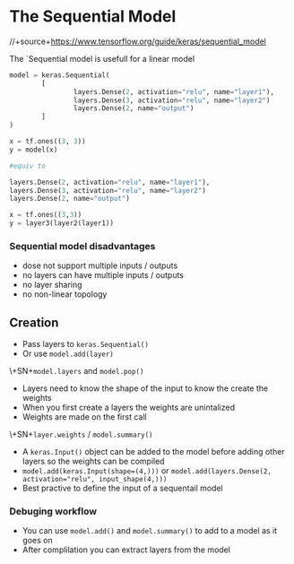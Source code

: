 # The Sequential Model
//+source+https://www.tensorflow.org/guide/keras/sequential_model

The `Sequential model is usefull for a linear model

```python 
model = keras.Sequential(
        [
                layers.Dense(2, activation="relu", name="layer1"),
                layers.Dense(3, activation="relu", name="layer2")
                layers.Dense(2, name="output")
        ]
)

x = tf.ones((3, 3))
y = model(x)

#equiv to

layers.Dense(2, activation="relu", name="layer1"),
layers.Dense(3, activation="relu", name="layer2")
layers.Dense(2, name="output")

x = tf.ones((3,3))
y = layer3(layer2(layer1))
```

### Sequential model disadvantages
- dose not support multiple inputs / outputs
- no layers can have multiple inputs / outputs
- no layer sharing
- no non-linear topology

## Creation

- Pass layers to `keras.Sequential()`
- Or use `model.add(layer)`

\\+SN+`model.layers` and `model.pop()`

- Layers need to know the shape of the input to know the create the weights
- When you first create a layers the weights are unintalized
- Weights are made on the first call

\\+SN+`layer.weights` / `model.summary()`

- A `keras.Input()` object can be added to the model before adding other layers so the weights can be compiled
- `model.add(keras.Input(shape=(4,)))` or `model.add(layers.Dense(2, activation="relu", input_shape(4,)))`
- Best practive to define the input of a sequentail model

### Debuging workflow

- You can use `model.add()` and `model.summary()` to add to a model as it goes on
- After complilation you can extract layers from the model


